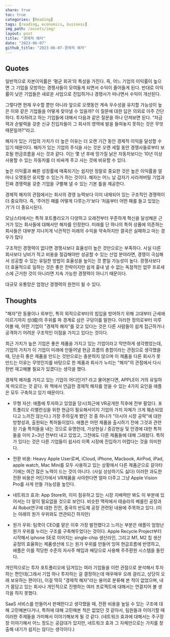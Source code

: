 ```yaml
---  
share: true  
toc: true  
categories: [Reading]  
tags: [reading, economics, business]  
img_path: /assets/img/  
layout: post  
title: "경제적 해자"  
date: "2023-06-07"  
github_title: "2023-06-07-경제적 해자"  
---  
```

  
  
## Quotes  
  
일반적으로 자본이익률은 ‘평균 회귀‘의 특성을 가진다. 즉, 어느 기업의 이익률이 높으면 그 기업을 모방하는 경쟁사들이 모여들게 되면서 수익이 줄어들게 된다. 반대로 이익률이 낮은 기업들은 새로운 사업으로 진입하거나 경쟁사가 떠나면서 수익이 개선된다.  
  
그렇다면 현재 우수할 뿐만 아니라 앞으로 오랫동안 계속 우수성을 유지할 가능성이 높은 이와 같은 기업들을 어떻게 찾아낼 수 있을까? 이 질문에 대한 답은 의외로 아주 간단하다. 투자하려고 하는 기업들에 대해서 다음과 같은 질문을 하나 던져보면 된다. “자금력과 순발력을 갖춘 신규 진입자들이 그 회사의 영역에 발을 들여놓지 못하는 것은 무엇 때문일까?“라고.  
  
해자가 있는 기업의 가치가 더 높은 이유는 더 오랜 기간 동안 경제적 이익을 달성할 수 있기 때문이다. 해자가 있는 기업의 주식을 사는 것은 오랜 세월 동안 경쟁사들로부터 보호될 현금흐름을 사는 것과 같다. 이는 몇 년 후에 망가질 낡은 자동차보다는 10년 이상 사용할 수 있는 자동차를 더 비싸게 주고 사는 것에 비유할 수 있다.  
  
높은 이익률과 빠른 성장률에 매혹되기는 쉽지만 정말로 중요한 것은 높은 이익률을 얼마나 오랫동안 유지할 수 있는가 하는 것이다. 해자는 어느 날 갑자기 사라져버릴 기업과 진짜 경쟁력을 갖춘 기업을 구별해 낼 수 있는 기본 틀을 제공한다.  
  
경제적 해자의 관점에서는 회사의 경영 능력보다 이미 내재되어 있는 구조적인 경쟁력이 더 중요하다. 즉, ‘주어진 패를 어떻게 다루는가‘보다 ‘처음부터 어떤 패를 들고 있었는가’가 더 중요시된다.  
  
모닝스타에서는 특허 포트폴리오가 다양하고 오래전부터 꾸준하게 혁신을 달성해온 근거가 있는 회사들에 대해서만 해자를 인정한다. 미래를 단 하나의 특허 상품에 의존하는 회사들은 대부분 지나치게 낙관적인 미래의 수익을 약속하지만 결국은 실패하고 마는 경우가 많다  
  
구조적인 경쟁력이 없다면 경쟁사보다 효율성이 높은 것만으로는 부족하다. 사실 다른 회사보다 낭비가 적고 비용을 절감해야만 성공할 수 있는 산업 분야라면, 경쟁이 극심해서 성공할 수 있는 유일한 방법이 효율성을 높이는 것 뿐일 가능성이 높다. 경쟁사보다 더 효율적으로 일하는 것은 좋은 전략이지만 쉽게 흉내 낼 수 없는 독점적인 업무 프로세스에 근거한 것이 아니라면 지속 가능한 경쟁력이 아니기 때문이다.  
  
대규모 유통망은 엄청난 경쟁력의 원천이 될 수 있다.  
  
  
## Thoughts  
  
"해자"란 동물이나 외부인, 특히 외적으로부터의 침입을 방어하기 위해 고대부터 근세에 이르기까지 성(城)의 주위를 파 경계로 삼은 구덩이를 말한다. 이러한 정의로부터 미루어볼 때, 어떤 기업이 "경제적 해자"를 갖고 있다는 것은 다른 사람들이 쉽게 접근하거나 공격하기 어려운 구조적인 이점을 가지고 있다는 것이다.  
  
최근 가치가 높은 기업은 좋은 제품을 가지고 있는 기업이라고 막연하게 생각했었는데, 기업의 가치가 이 기업이 미래에 만들어낼 현금 흐름의 총합이라는 관점으로 생각했을 때, 단순히 좋은 제품을 만드는 것만으로는 충분하지 않으며 이 제품을 다른 회사가 못 만드는 이유는 무엇인지를 바탕으로 한 제품과 회사가 누리는 "해자"의 관점에서 다시 한번 재고해볼 필요가 있겠다는 생각을 했다.  
  
경제적 해자를 가지고 있는 기업이 어디인가? 라고 물어본다면, APPLE이 거의 유일하게 떠오르는 것 같다. 위 책에서 언급한 경제적 해자를 얻을 수 있는 4가지 요인을 애플은 모두 구축하고 있기 때문이다.  
  
- 무형 자산: 애플에 투자하고 있었을 당시(최근에 VR공개한 직후에 전부 팔았다. 포트폴리오 리밸런싱을 위한 현금이 필요해서이지 기업의 가치 자체가 크게 훼손되었다고 느끼진 않는다.) 가장 주의깊게 봤던 것 중 하나가 "아시아 시장 공략"에 대한 방향성과, 출원되는 특허들이었다. 애플은 어떤 제품을 출시하기 전에 그것과 관련된 기술 특허들을 내는 것으로 유명한데, 가상현실 / 증강현실 및 안경에 대한 특허들을 이미 2~3년 전부터 내고 있었고, 그전에도 다른 제품들에 대해 그래왔다. 특허가 있다는 것은 다른 기업들이 쉽사리 이쪽 시장에 진입하기 어렵다는 것을 의미한다.  
    
- 전환 비용: Heavy Apple User로써, iCloud, iPhone, Macbook, AirPod, iPad, apple watch, Mac Mini를 모두 사용하고 있는 상황에서 다른 제품군으로 갈아타기에는 여간 많은 노력이 드는 것이 아니다. (사실 상상하기도 싫다) 이러한 과도한 전환 비용은 어딘가에서 VR제품을 사야한다면 얼마 더주고 그냥 Apple Vision Pro를 사게 만들 가능성을 높인다.  
    
- 네트워크 효과: App Store와, 이미 점유하고 있는 시장 지배력만 봐도 이 부분에 있어서는 더 말이 필요없을 것으로 보인다. 비슷한 맥락에서 테슬라의 베를린 공장과 AI Robot연구에 대한 진전, 중국의 반도체 공장 관련된 내용에 주목하고 있다. (이는 아래의 원가 우위와도 연관되긴 하지만)  
    
- 원가 우위: 팀쿡이 CEO를 맡은 이후 가장 발전했다고 느끼는 부분은 애플이 엄청난 원가 우위를 누리는 구조를 구축해두었다는 것이다. Apple Recycle Project부터 시작해서 iphone SE로 이어지는 single-chip 생산라인, 그리고 M1, M2 칩 생산 공정의 효율화는 제품생산에 드는 원가 우위를 만들어 잉여 현금흐름에 반영하고, 애플은 이를 적당한 수준의 자사주 매입과 배당으로 사용해 주주환원 시스템을 돌린다.  
  
  
개인적으로는 투자 포트폴리오에 담겨있는 여러 기업들을 이런 관점으로 분석해서 투자하는 편인데(그래서 기업 하나 투자하는 걸 결정하는데 매우매우 오래 걸리고, 상당히 오래 보유하는 편이다), 이걸 딱히 "경제적 해자"라는 용어로 분류해 본 적이 없었으며, 내가 몸담고 있는 회사나 개인적으로 진행하는 여러 프로젝트에 대해서는 연결지어 볼 생각을 하지 못했다.  
  
SaaS 서비스를 만들어서 판매한다고 생각했을 때, 전환 비용을 높일 수 있는 구조에 대해 고민해본다거나, 특허에 대해 고민해본 적은 없었던 것 같아서, 팀원들과 이야기할 때 이러한 주제들을 가미해서 이야기해보게 될 것 같다. (네트워크 효과에 대해서는 주구장창 이야기해서 어느 정도는 공감대가 있지만, 네트워크 효과 그 자체만으로는 가치를 창출해 내기가 쉽지는 않다는 생각이다.)  
